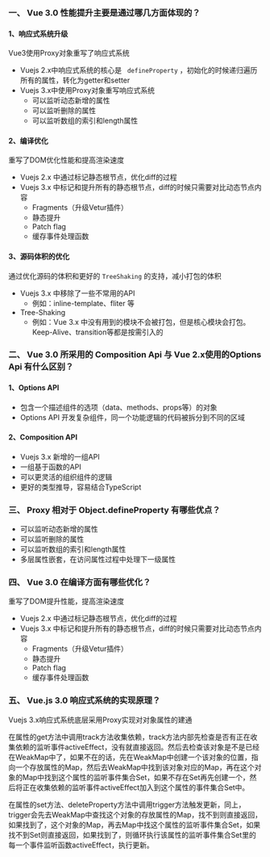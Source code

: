 ### 一、 Vue 3.0 性能提升主要是通过哪几方面体现的？ 

#### 1、响应式系统升级

Vue3使用Proxy对象重写了响应式系统

- Vuejs 2.x中响应式系统的核心是 ` defineProperty` ，初始化的时候递归遍历所有的属性，转化为getter和setter
- Vuejs 3.x中使用Proxy对象重写响应式系统
  - 可以监听动态新增的属性
  - 可以监听删除的属性
  - 可以监听数组的索引和length属性

#### 2、编译优化

重写了DOM优化性能和提高渲染速度

- Vuejs 2.x 中通过标记静态根节点，优化diff的过程
- Vuejs 3.x 中标记和提升所有的静态根节点，diff的时候只需要对比动态节点内容
  - Fragments（升级Vetur插件）
  - 静态提升
  - Patch flag
  - 缓存事件处理函数

#### 3、源码体积的优化

通过优化源码的体积和更好的 ` TreeShaking ` 的支持，减小打包的体积

- Vuejs 3.x 中移除了一些不常用的API
  - 例如：inline-template、fliter 等
- Tree-Shaking
  - 例如：Vue 3.x 中没有用到的模块不会被打包，但是核心模块会打包。Keep-Alive、transition等都是按需引入的

### 二、 Vue 3.0 所采用的 Composition Api 与 Vue 2.x使用的Options Api 有什么区别？ 

#### 1、Options API

- 包含一个描述组件的选项（data、methods、props等）的对象
- Options API 开发复杂组件，同一个功能逻辑的代码被拆分到不同的区域

#### 2、Composition API

- Vuejs 3.x 新增的一组API
- 一组基于函数的API
- 可以更灵活的组织组件的逻辑
- 更好的类型推导，容易结合TypeScript

### 三、 Proxy 相对于 Object.defineProperty 有哪些优点？ 

- 可以监听动态新增的属性
- 可以监听删除的属性
- 可以监听数组的索引和length属性
- 多层属性嵌套，在访问属性过程中处理下一级属性

### 四、 Vue 3.0 在编译方面有哪些优化？ 

重写了DOM提升性能，提高渲染速度

- Vuejs 2.x 中通过标记静态根节点，优化diff的过程
- Vuejs 3.x 中标记和提升所有的静态根节点，diff的时候只需要对比动态节点内容
  - Fragments（升级Vetur插件）
  - 静态提升
  - Patch flag
  - 缓存事件处理函数

### 五、 Vue.js 3.0 响应式系统的实现原理？ 

Vuejs 3.x响应式系统底层采用Proxy实现对对象属性的建通



在属性的get方法中调用track方法收集依赖，track方法内部先检查是否有正在收集依赖的监听事件activeEffect，没有就直接返回。然后去检查该对象是不是已经在WeakMap中了，如果不在的话，先在WeakMap中创建一个该对象的位置，指向一个存放属性的Map，然后去WeakMap中找到该对象对应的Map，再在这个对象的Map中找到这个属性的监听事件集合Set，如果不存在Set再先创建一个，然后将正在收集依赖的监听事件activeEffect加入到这个属性的事件集合Set中。



在属性的set方法、deleteProperty方法中调用trigger方法触发更新，同上，trigger会先去WeakMap中查找这个对象的存放属性的Map，找不到则直接返回，如果找到了，这个对象的Map，再去Map中找这个属性的监听事件集合Set，如果找不到Set则直接返回，如果找到了，则循环执行该属性的监听事件集合Set里的每一个事件监听函数activeEffect，执行更新。



